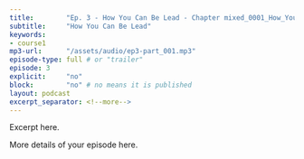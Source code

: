 ```yaml
---
title:        "Ep. 3 - How You Can Be Lead - Chapter mixed_0001_How_You_Can_Be_Led_By_The_Spirit_Of_God_Kenneth_E_Hagin_Con - Part 2"
subtitle:     "How You Can Be Lead"
keywords:
- course1
mp3-url:      "/assets/audio/ep3-part_001.mp3"
episode-type: full # or "trailer"
episode: 3
explicit:     "no"
block:        "no" # no means it is published
layout: podcast
excerpt_separator: <!--more-->
---
```

Excerpt here.
<!--more-->

More details of your episode here.
